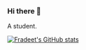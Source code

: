 ### Hi there 👋

A student.

[![Fradeet's GitHub stats](https://github-readme-stats.vercel.app/api?username=fradeet)](https://github.com/anuraghazra/github-readme-stats)

<!--
**Fradeet/Fradeet** is a ✨ _special_ ✨ repository because its `README.md` (this file) appears on your GitHub profile.

Here are some ideas to get you started:

- 🔭 I’m currently working on ...
- 🌱 I’m currently learning ...
- 👯 I’m looking to collaborate on ...
- 🤔 I’m looking for help with ...
- 💬 Ask me about ...
- 📫 How to reach me: ...
- 😄 Pronouns: ...
- ⚡ Fun fact: ...
-->
